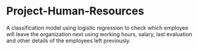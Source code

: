# Project-Human-Resources
A classification model using logistic regression to check which employee will leave the organization next using working hours, salary, last evaluation and other details of the employees left previously.
